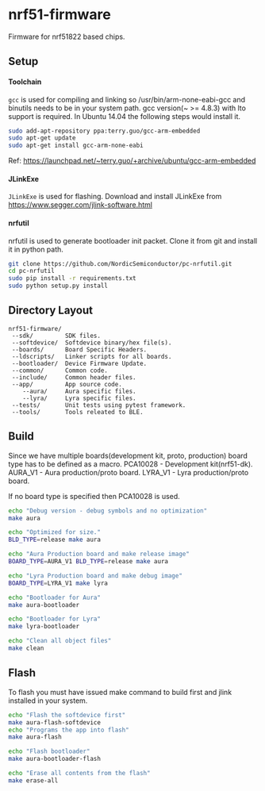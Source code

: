 nrf51-firmware
==============
Firmware for nrf51822 based chips.

## Setup

#### Toolchain
`gcc` is used for compiling and linking so /usr/bin/arm-none-eabi-gcc and binutils 
needs to be in your system path.
gcc version(~ >= 4.8.3) with lto support is required. In Ubuntu 14.04 the
following steps would install it.

```sh
sudo add-apt-repository ppa:terry.guo/gcc-arm-embedded
sudo apt-get update
sudo apt-get install gcc-arm-none-eabi
```
Ref: https://launchpad.net/~terry.guo/+archive/ubuntu/gcc-arm-embedded

#### JLinkExe
`JLinkExe` is used for flashing.
Download and install JLinkExe from
https://www.segger.com/jlink-software.html

#### nrfutil
nrfutil is used to generate bootloader init packet.
Clone it from git and install it in python path.

```sh
git clone https://github.com/NordicSemiconductor/pc-nrfutil.git
cd pc-nrfutil
sudo pip install -r requirements.txt
sudo python setup.py install
```

## Directory Layout
    nrf51-firmware/
     --sdk/         SDK files.
     --softdevice/  Softdevice binary/hex file(s).
     --boards/      Board Specific Headers.
     --ldscripts/   Linker scripts for all boards.
     --bootloader/  Device Firmware Update.
     --common/      Common code.
     --include/     Common header files.
     --app/         App source code.
        --aura/     Aura specific files.
        --lyra/     Lyra specific files.
     --tests/       Unit tests using pytest framework.
     --tools/       Tools releated to BLE.

## Build

Since we have multiple boards(development kit, proto, production) board type has to be defined as a macro.
 PCA10028 - Development kit(nrf51-dk).
 AURA_V1 - Aura production/proto board.
 LYRA_V1 - Lyra production/proto board.

If no board type is specified then PCA10028 is used.

```sh
echo "Debug version - debug symbols and no optimization"
make aura

echo "Optimized for size."
BLD_TYPE=release make aura

echo "Aura Production board and make release image"
BOARD_TYPE=AURA_V1 BLD_TYPE=release make aura

echo "Lyra Production board and make debug image"
BOARD_TYPE=LYRA_V1 make lyra

echo "Bootloader for Aura"
make aura-bootloader

echo "Bootloader for Lyra"
make lyra-bootloader

echo "Clean all object files"
make clean
```

## Flash
To flash you must have issued make command to build first and jlink installed in your system.

```sh
echo "Flash the softdevice first"
make aura-flash-softdevice
echo "Programs the app into flash"
make aura-flash

echo "Flash bootloader"
make aura-bootloader-flash

echo "Erase all contents from the flash"
make erase-all
```

